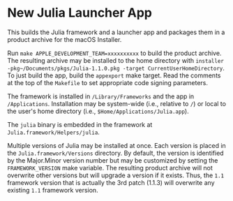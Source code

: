 New Julia Launcher App
======================

This builds the Julia framework and a launcher app and packages them in a
product archive for the macOS Installer.

Run `make APPLE_DEVELOPMENT_TEAM=xxxxxxxxxx` to build the product archive.  The
resulting archive may be installed to the home directory with
`installer -pkg~/Documents/pkgs/Julia-1.1.0.pkg -target CurrentUserHomeDirectory`.
To just build the app, build the `appexport` make target.  Read the comments at
the top of the `Makefile` to set appropriate code signing parameters.

The framework is installed in `/Library/Frameworks` and the app in
`/Applications`.  Installation may be system-wide (i.e., relative to `/`) or
local to the user's home directory (i.e., `$Home/Applications/Julia.app`).

The `julia` binary is embedded in the framework at
`Julia.framework/Helpers/julia`.

Multiple versions of Julia may be installed at once.  Each version is placed in
the `Julia.framework/Versions` directory.  By default, the version is
identified by the Major.Minor version number but may be customized by setting
the `FRAMEWORK_VERSION` make variable.  The resulting product archive will not
overwrite other versions but will upgrade a version if it exists.  Thus, the
`1.1` framework version that is actually the 3rd patch (1.1.3) will overwrite
any existing `1.1` framework version.
